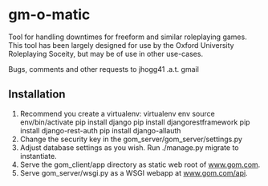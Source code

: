 # gm-o-matic
Tool for handling downtimes for freeform and similar roleplaying games. This tool has been largely designed for use by the Oxford University Roleplaying Soceity, but may be of use in other use-cases.

Bugs, comments and other requests to jhogg41 .a.t. gmail

## Installation
1. Recommend you create a virtualenv:
virtualenv env
source env/bin/activate
pip install django
pip install djangorestframework
pip install django-rest-auth
pip install django-allauth
2. Change the security key in the gom_server/gom_server/settings.py
3. Adjust database settings as you wish. Run ./manage.py migrate to instantiate.
4. Serve the gom_client/app directory as static web root of www.gom.com.
5. Serve gom_server/wsgi.py as a WSGI webapp at www.gom.com/api.

